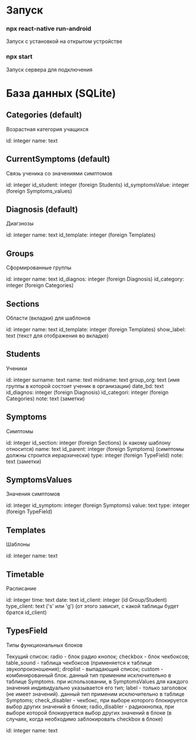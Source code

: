 # Запуск

### npx react-native run-android

Запуск с установкой на открытом устройстве

### npx start

Запуск сервера для подключения

# База данных (SQLite)

## Categories (default)

Возрастная категория учащихся

id: integer
name: text

## CurrentSymptoms (default)

Связь ученика со значениями симптомов

id: integer
id_student: integer (foreign Students)
id_symptomsValue: integer (foreign Symptoms_values)

## Diagnosis (default)

Диагзнозы

id: integer
name: text
id_template: integer (foreign Templates)

## Groups

Сформированные группы

id: integer
name: text
id_diagnos: integer (foreign Diagnosis)
id_category: integer (foreign Categories)

## Sections

Области (вкладки) для шаблонов

id: integer
name: text
id_template: integer (foreign Templates)
show_label: text (текст для отображения во вкладке)

## Students

Ученики

id: integer
surname: text
name: text
midname: text
group_org: text (имя группы в которой состоит ученик в организации)
date_bd: text
id_diagnos: integer (foreign Diagnosis)
id_categori: integer (foreign Categories)
note: text (заметки)

## Symptoms

Симптомы

id: integer
id_section: integer (foreign Sections) (к какому шаблону относится)
name: text
id_parent: integer (foreign Symptoms) (симптомы должны строится иерархически)
type: integer (foreign TypeField)
note: text (заметки)

## SymptomsValues

Значения симптомов

id: integer
id_symptom: integer (foreign Symptoms)
value: text
type: integer (foreign TypeField)

## Templates

Шаблоны

id: integer
name: text

## Timetable

Расписание

id: integer
time: text
date: text
id_client: integer (id Group/Student)
type_client: text ('s' или 'g') (от этого зависит, с какой таблицы будет братся id_client)

## TypesField

Типы функциональных блоков

Текущий список:
radio - блок радио кнопок;
checkbox - блок чекбоксов;
table_sound - таблица чекбоксов (применяется к таблице звукопроизношения);
droplist - выпадающий список;
custom - комбинированный блок. данный тип применим исключительно в таблице Symptoms. при использовании, в SymptomsValues для каждого значения индивидуально указывается его тип;
label - только заголовок (не имеет значений). данный тип применим исключительно в таблице Symptoms;
check_disabler - чекбокс, при выборе которого блокируется выбор других значений в блоке;
radio_disabler - радиокнопка, при выборе которой блокируетвся выбор других значений в блоке (в случаях, когда необходимо заблокировать checkbox в блоке)

id: integer
name: text
